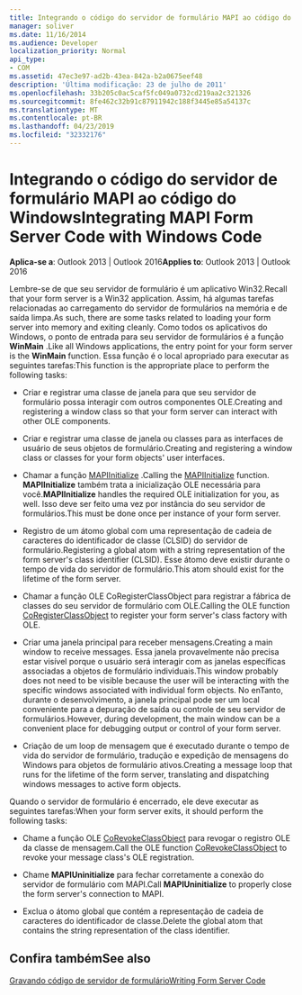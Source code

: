```yaml
---
title: Integrando o código do servidor de formulário MAPI ao código do Windows
manager: soliver
ms.date: 11/16/2014
ms.audience: Developer
localization_priority: Normal
api_type:
- COM
ms.assetid: 47ec3e97-ad2b-43ea-842a-b2a0675eef48
description: 'Última modificação: 23 de julho de 2011'
ms.openlocfilehash: 33b205c0ac5caf5fc049a0732cd219aa2c321326
ms.sourcegitcommit: 8fe462c32b91c87911942c188f3445e85a54137c
ms.translationtype: MT
ms.contentlocale: pt-BR
ms.lasthandoff: 04/23/2019
ms.locfileid: "32332176"
---
```

# <a name="integrating-mapi-form-server-code-with-windows-code"></a><span data-ttu-id="584ce-103">Integrando o código do servidor de formulário MAPI ao código do Windows</span><span class="sxs-lookup"><span data-stu-id="584ce-103">Integrating MAPI Form Server Code with Windows Code</span></span>

  
  
<span data-ttu-id="584ce-104">**Aplica-se a**: Outlook 2013 | Outlook 2016</span><span class="sxs-lookup"><span data-stu-id="584ce-104">**Applies to**: Outlook 2013 | Outlook 2016</span></span> 
  
<span data-ttu-id="584ce-105">Lembre-se de que seu servidor de formulário é um aplicativo Win32.</span><span class="sxs-lookup"><span data-stu-id="584ce-105">Recall that your form server is a Win32 application.</span></span> <span data-ttu-id="584ce-106">Assim, há algumas tarefas relacionadas ao carregamento do servidor de formulários na memória e de saída limpa.</span><span class="sxs-lookup"><span data-stu-id="584ce-106">As such, there are some tasks related to loading your form server into memory and exiting cleanly.</span></span> <span data-ttu-id="584ce-107">Como todos os aplicativos do Windows, o ponto de entrada para seu servidor de formulários é a função **WinMain** .</span><span class="sxs-lookup"><span data-stu-id="584ce-107">Like all Windows applications, the entry point for your form server is the **WinMain** function.</span></span> <span data-ttu-id="584ce-108">Essa função é o local apropriado para executar as seguintes tarefas:</span><span class="sxs-lookup"><span data-stu-id="584ce-108">This function is the appropriate place to perform the following tasks:</span></span> 
  
- <span data-ttu-id="584ce-109">Criar e registrar uma classe de janela para que seu servidor de formulário possa interagir com outros componentes OLE.</span><span class="sxs-lookup"><span data-stu-id="584ce-109">Creating and registering a window class so that your form server can interact with other OLE components.</span></span>
    
- <span data-ttu-id="584ce-110">Criar e registrar uma classe de janela ou classes para as interfaces de usuário de seus objetos de formulário.</span><span class="sxs-lookup"><span data-stu-id="584ce-110">Creating and registering a window class or classes for your form objects' user interfaces.</span></span>
    
- <span data-ttu-id="584ce-111">Chamar a função [MAPIInitialize](mapiinitialize.md) .</span><span class="sxs-lookup"><span data-stu-id="584ce-111">Calling the [MAPIInitialize](mapiinitialize.md) function.</span></span> <span data-ttu-id="584ce-112">**MAPIInitialize** também trata a inicialização OLE necessária para você.</span><span class="sxs-lookup"><span data-stu-id="584ce-112">**MAPIInitialize** handles the required OLE initialization for you, as well.</span></span> <span data-ttu-id="584ce-113">Isso deve ser feito uma vez por instância do seu servidor de formulários.</span><span class="sxs-lookup"><span data-stu-id="584ce-113">This must be done once per instance of your form server.</span></span> 
    
- <span data-ttu-id="584ce-114">Registro de um átomo global com uma representação de cadeia de caracteres do identificador de classe (CLSID) do servidor de formulário.</span><span class="sxs-lookup"><span data-stu-id="584ce-114">Registering a global atom with a string representation of the form server's class identifier (CLSID).</span></span> <span data-ttu-id="584ce-115">Esse átomo deve existir durante o tempo de vida do servidor de formulário.</span><span class="sxs-lookup"><span data-stu-id="584ce-115">This atom should exist for the lifetime of the form server.</span></span>
    
- <span data-ttu-id="584ce-116">Chamar a função OLE [](https://msdn.microsoft.com/library/ms693407.aspx) CoRegisterClassObject para registrar a fábrica de classes do seu servidor de formulário com OLE.</span><span class="sxs-lookup"><span data-stu-id="584ce-116">Calling the OLE function [CoRegisterClassObject](https://msdn.microsoft.com/library/ms693407.aspx) to register your form server's class factory with OLE.</span></span> 
    
- <span data-ttu-id="584ce-117">Criar uma janela principal para receber mensagens.</span><span class="sxs-lookup"><span data-stu-id="584ce-117">Creating a main window to receive messages.</span></span> <span data-ttu-id="584ce-118">Essa janela provavelmente não precisa estar visível porque o usuário será interagir com as janelas específicas associadas a objetos de formulário individuais.</span><span class="sxs-lookup"><span data-stu-id="584ce-118">This window probably does not need to be visible because the user will be interacting with the specific windows associated with individual form objects.</span></span> <span data-ttu-id="584ce-119">No enTanto, durante o desenvolvimento, a janela principal pode ser um local conveniente para a depuração de saída ou controle de seu servidor de formulários.</span><span class="sxs-lookup"><span data-stu-id="584ce-119">However, during development, the main window can be a convenient place for debugging output or control of your form server.</span></span>
    
- <span data-ttu-id="584ce-120">Criação de um loop de mensagem que é executado durante o tempo de vida do servidor de formulário, tradução e expedição de mensagens do Windows para objetos de formulário ativos.</span><span class="sxs-lookup"><span data-stu-id="584ce-120">Creating a message loop that runs for the lifetime of the form server, translating and dispatching windows messages to active form objects.</span></span>
    
<span data-ttu-id="584ce-121">Quando o servidor de formulário é encerrado, ele deve executar as seguintes tarefas:</span><span class="sxs-lookup"><span data-stu-id="584ce-121">When your form server exits, it should perform the following tasks:</span></span>
  
- <span data-ttu-id="584ce-122">Chame a função OLE [CoRevokeClassObject](https://msdn.microsoft.com/library/ms688650%28VS.85%29.aspx) para revogar o registro OLE da classe de mensagem.</span><span class="sxs-lookup"><span data-stu-id="584ce-122">Call the OLE function [CoRevokeClassObject](https://msdn.microsoft.com/library/ms688650%28VS.85%29.aspx) to revoke your message class's OLE registration.</span></span> 
    
- <span data-ttu-id="584ce-123">Chame **MAPIUninitialize** para fechar corretamente a conexão do servidor de formulário com MAPI.</span><span class="sxs-lookup"><span data-stu-id="584ce-123">Call **MAPIUninitialize** to properly close the form server's connection to MAPI.</span></span> 
    
- <span data-ttu-id="584ce-124">Exclua o átomo global que contém a representação de cadeia de caracteres do identificador de classe.</span><span class="sxs-lookup"><span data-stu-id="584ce-124">Delete the global atom that contains the string representation of the class identifier.</span></span>
    
## <a name="see-also"></a><span data-ttu-id="584ce-125">Confira também</span><span class="sxs-lookup"><span data-stu-id="584ce-125">See also</span></span>



[<span data-ttu-id="584ce-126">Gravando código de servidor de formulário</span><span class="sxs-lookup"><span data-stu-id="584ce-126">Writing Form Server Code</span></span>](writing-form-server-code.md)


